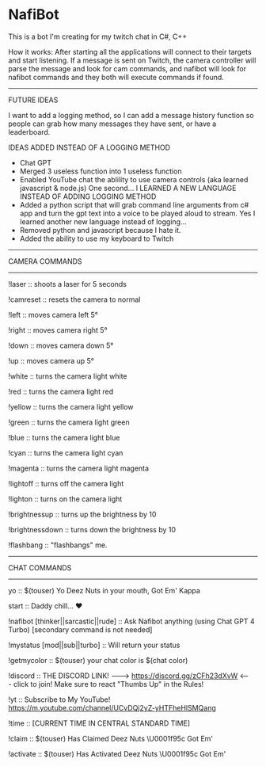 # NafiBot
This is a bot I'm creating for my twitch chat in C#, C++

How it works:
  After starting all the applications will connect to their targets and start listening. If a message is sent on Twitch, the camera controller will parse the message and look for cam commands, and nafibot will look for nafibot commands and they both will execute commands if found.

---------------------------------------------------

FUTURE IDEAS

I want to add a logging method, so I can add a message history function so people can grab how many messages they have sent, or have a leaderboard.

IDEAS ADDED INSTEAD OF A LOGGING METHOD
- Chat GPT
- Merged 3 useless function into 1 useless function
- Enabled YouTube chat the ablility to use camera controls (aka learned javascript & node.js) One second... I LEARNED A NEW LANGUAGE INSTEAD OF ADDING LOGGING METHOD
- Added a python script that will grab command line arguments from c# app and turn the gpt text into a voice to be played aloud to stream. Yes I learned another new language instead of logging...
- Removed python and javascript because I hate it.
- Added the ability to use my keyboard to Twitch

---------------------------------------------------

CAMERA COMMANDS

---------------------------------------------------

!laser :: shoots a laser for 5 seconds

!camreset :: resets the camera to normal

!left :: moves camera left 5°

!right :: moves camera right 5°

!down :: moves camera down 5°

!up :: moves camera up 5°

!white :: turns the camera light white

!red :: turns the camera light red

!yellow :: turns the camera light yellow

!green :: turns the camera light green

!blue :: turns the camera light blue

!cyan :: turns the camera light cyan

!magenta :: turns the camera light magenta

!lightoff :: turns off the camera light

!lighton :: turns on the camera light

!brightnessup :: turns up the brightness by 10

!brightnessdown :: turns down the brightness by 10

!flashbang :: "flashbangs" me.

---------------------------------------------------

CHAT COMMANDS

---------------------------------------------------

yo ::  $(touser) Yo Deez Nuts in your mouth, Got Em' Kappa

start :: Daddy chill... ❤️

!nafibot [thinker||sarcastic||rude] :: Ask Nafibot anything (using Chat GPT 4 Turbo) [secondary command is not needed]

!mystatus [mod||sub||turbo] :: Will return your status

!getmycolor :: $(touser) your chat color is $(chat color)

!discord :: THE DISCORD LINK! ---> https://discord.gg/zCFh23dXvW <--- click to join! Make sure to react "Thumbs Up" in the Rules!

!yt :: Subscribe to My YouTube! https://m.youtube.com/channel/UCvDQj2yZ-yHTFheHlSMQang

!time :: [CURRENT TIME IN CENTRAL STANDARD TIME]

!claim :: $(touser)  Has Claimed Deez Nuts \U0001f95c Got Em'

!activate ::  $(touser) Has Activated Deez Nuts \U0001f95c Got Em'

